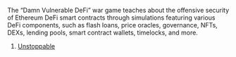 The “Damn Vulnerable DeFi” war game teaches about the offensive security of Ethereum DeFi smart contracts through simulations featuring various DeFi components, such as flash loans, price oracles, governance, NFTs, DEXs, lending pools, smart contract wallets, timelocks, and more.

1. [Unstoppable](https://github.com/nupur06p/Damn-Vulnerable-Defi-Challenge_v2.0.0/tree/6a0dd8a9d751981ec2b276d21e647ebbfab35ad7/Unstoppable)

